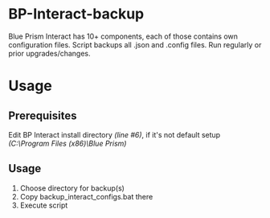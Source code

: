 # BP-Interact-backup
Blue Prism Interact has 10+ components, each of those contains own configuration files. 
Script backups all .json and .config files. 
Run regularly or prior upgrades/changes.

# Usage
## Prerequisites
Edit BP Interact install directory _(line #6)_, if it's not default setup _(C:\Program Files (x86)\Blue Prism\)_

## Usage
1. Choose directory for backup(s)
2. Copy backup_interact_configs.bat there
3. Execute script
